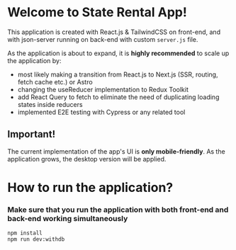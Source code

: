 # Welcome to State Rental App!

This application is created with React.js & TailwindCSS on front-end, and with json-server running on back-end with custom `server.js` file. 

As the application is about to expand, it is **highly recommended** to scale up the application by:
- most likely making a transition from React.js to Next.js (SSR, routing, fetch cache etc.) or Astro
- changing the useReducer implementation to Redux Toolkit
- add React Query to fetch to eliminate the need of duplicating loading states inside reducers
- implemented E2E testing with Cypress or any related tool

## Important!
The current implementation of the app's UI is **only mobile-friendly**. As the application grows, the desktop version will be applied.

# How to run the application?

### Make sure that you run the application with both front-end and back-end working simultaneously

```
npm install
npm run dev:withdb
```
